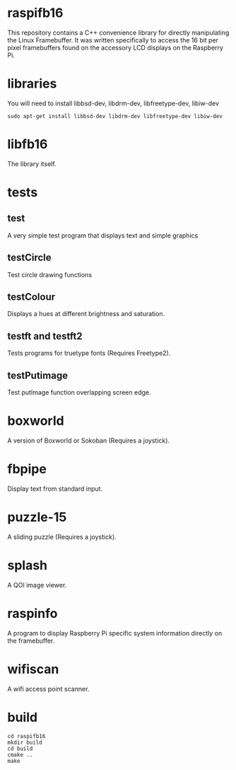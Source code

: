 # raspifb16
This repository contains a C++ convenience library for directly manipulating
the Linux Framebuffer. It was written specifically to access the 16 bit per
pixel framebuffers found on the accessory LCD displays on the Raspberry Pi.

# libraries

You will need to install libbsd-dev, libdrm-dev, libfreetype-dev, libiw-dev

	sudo apt-get install libbsd-dev libdrm-dev libfreetype-dev libiw-dev

# libfb16
The library itself.

# tests
## test
A very simple test program that displays text and simple graphics

## testCircle
Test circle drawing functions

## testColour
Displays a hues at different brightness and saturation.

## testft and testft2
Tests programs for truetype fonts (Requires Freetype2).

## testPutimage
Test putImage function overlapping screen edge.

# boxworld
A version of Boxworld or Sokoban (Requires a joystick).

# fbpipe
Display text from standard input.

# puzzle-15
A sliding puzzle (Requires a joystick).

# splash
A QOI image viewer.

# raspinfo
A program to display Raspberry Pi specific system information directly on
the framebuffer.

# wifiscan
A wifi access point scanner.

# build

	cd raspifb16
	mkdir build
	cd build
	cmake ..
	make

